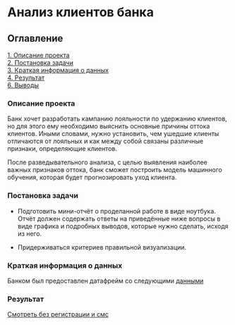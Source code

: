 # Анализ клиентов банка

## Оглавление
[1. Описание проекта](#описание-проекта)  
[2. Постановка задачи](#постановка-задачи)  
[3. Краткая информация о данных](#краткая-информация-о-данных)  
[4. Результат](#результат)    
[6. Выводы](#выводы)

### Описание проекта

Банк хочет разработать кампанию лояльности по удержанию клиентов, но для этого ему необходимо выяснить основные причины оттока клиентов. Иными словами, нужно установить, чем ушедшие клиенты отличаются от лояльных и как между собой связаны различные признаки, определяющие клиентов.

После разведывательного анализа, с целью выявления наиболее важных признаков оттока, банк сможет построить модель машинного обучения, которая будет прогнозировать уход клиента.

### Постановка задачи

* Подготовить мини-отчёт о проделанной работе в виде ноутбука. Отчёт должен содержать ответы на приведённые ниже вопросы в виде графика и подробных выводов, которые нужно сделать, исходя из него.

* Придерживаться критериев правильной визуализации.

### Краткая информация о данных

Банком был предоставлен датафрейм со следующими [данными](https://github.com/postvlone/practice_bank/blob/main/PY_13_Визуализация%20данных/data/churn.csv)

### Результат

[Смотреть без регистрации и смс](https://github.com/postvlone/practice_bank/blob/main/PY_13_Визуализация%20данных/DS_2_5.ipynb)


